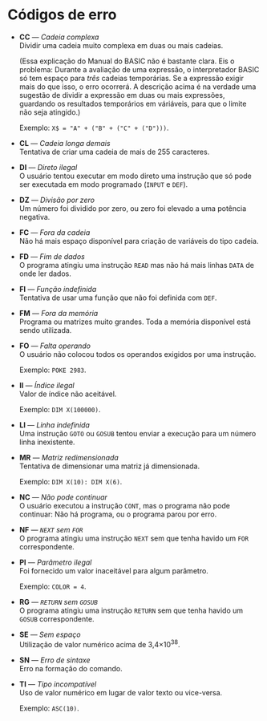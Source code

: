 # Códigos de erro

*   **CC** — *Cadeia complexa*  
    Dividir uma cadeia muito complexa em duas ou mais cadeias.
    
    (Essa explicação do Manual do BASIC não é bastante clara. Eis o problema: Durante a avaliação de uma expressão, o interpretador BASIC só tem espaço para *três* cadeias temporárias. Se a expressão exigir mais do que isso, o erro ocorrerá. A descrição acima é na verdade uma sugestão de dividir a expressão em duas ou mais expressões, guardando os resultados temporários em váriáveis, para que o limite não seja atingido.)

    Exemplo: `X$ = "A" + ("B" + ("C" + ("D")))`.

*   **CL** — *Cadeia longa demais*  
    Tentativa de criar uma cadeia de mais de 255 caracteres.

*   **DI** — *Direto ilegal*  
    O usuário tentou executar em modo direto uma instrução que só pode ser executada em modo programado (`INPUT` e `DEF`).

*   **DZ** — *Divisão por zero*  
    Um número foi dividido por zero, ou zero foi elevado a uma potência negativa.

*   **FC** — *Fora da cadeia*  
    Não há mais espaço disponível para criação de variáveis do tipo cadeia.

*   **FD** — *Fim de dados*  
    O programa atingiu uma instrução `READ` mas não há mais linhas `DATA` de onde ler dados.

*   **FI** — *Função indefinida*  
    Tentativa de usar uma função que não foi definida com `DEF`.

*   **FM** — *Fora da memória*  
    Programa ou matrizes muito grandes. Toda a memória disponível está sendo utilizada.

*   **FO** — *Falta operando*  
    O usuário não colocou todos os operandos exigidos por uma instrução.

    Exemplo: `POKE 2983`.

*   **II** — *Índice ilegal*  
    Valor de índice não aceitável.

    Exemplo: `DIM X(100000)`.

*   **LI** — *Linha indefinida*  
    Uma instrução `GOTO` ou `GOSUB` tentou enviar a execução para um número linha inexistente.

*   **MR** — *Matriz redimensionada*  
    Tentativa de dimensionar uma matriz já dimensionada.

    Exemplo: `DIM X(10): DIM X(6)`.

*   **NC** — *Não pode continuar*  
    O usuário executou a instrução `CONT`, mas o programa não pode continuar: Não há programa, ou o programa parou por erro.

*   **NF** — *`NEXT` sem `FOR`*  
    O programa atingiu uma instrução `NEXT` sem que tenha havido um `FOR` correspondente.

*   **PI** — *Parâmetro ilegal*  
    Foi fornecido um valor inaceitável para algum parâmetro.

    Exemplo: `COLOR = 4`.

*   **RG** — *`RETURN` sem `GOSUB`*  
    O programa atingiu uma instrução `RETURN` sem que tenha havido um `GOSUB` correspondente.

*   **SE** — *Sem espaço*  
    Utilização de valor numérico acima de 3,4×10<sup>38</sup>.

*   **SN** — *Erro de sintaxe*  
    Erro na formação do comando.

*   **TI** — *Tipo incompatível*  
    Uso de valor numérico em lugar de valor texto ou vice-versa.

    Exemplo: `ASC(10)`.
